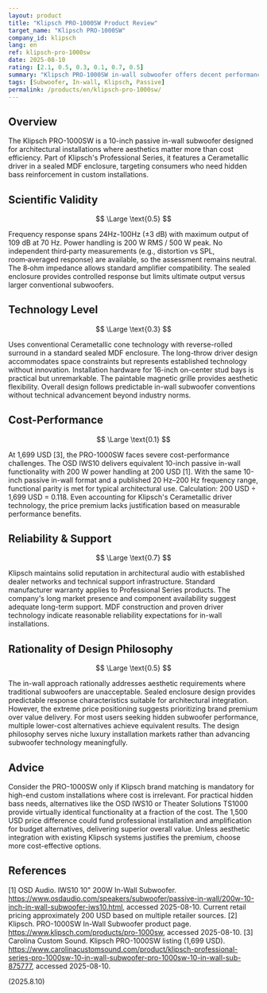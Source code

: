 ```yaml
---
layout: product
title: "Klipsch PRO-1000SW Product Review"
target_name: "Klipsch PRO-1000SW"
company_id: klipsch
lang: en
ref: klipsch-pro-1000sw
date: 2025-08-10
rating: [2.1, 0.5, 0.3, 0.1, 0.7, 0.5]
summary: "Klipsch PRO-1000SW in-wall subwoofer offers decent performance for architectural installations but suffers from extremely poor cost-performance at 1,699 USD"
tags: [Subwoofer, In-wall, Klipsch, Passive]
permalink: /products/en/klipsch-pro-1000sw/
---
```


## Overview

The Klipsch PRO-1000SW is a 10-inch passive in-wall subwoofer designed for architectural installations where aesthetics matter more than cost efficiency. Part of Klipsch's Professional Series, it features a Cerametallic driver in a sealed MDF enclosure, targeting consumers who need hidden bass reinforcement in custom installations.

## Scientific Validity

$$ \Large \text{0.5} $$

Frequency response spans 24Hz-100Hz (±3 dB) with maximum output of 109 dB at 70 Hz. Power handling is 200 W RMS / 500 W peak. No independent third‑party measurements (e.g., distortion vs SPL, room‑averaged response) are available, so the assessment remains neutral. The 8‑ohm impedance allows standard amplifier compatibility. The sealed enclosure provides controlled response but limits ultimate output versus larger conventional subwoofers.

## Technology Level

$$ \Large \text{0.3} $$

Uses conventional Cerametallic cone technology with reverse-rolled surround in a standard sealed MDF enclosure. The long-throw driver design accommodates space constraints but represents established technology without innovation. Installation hardware for 16-inch on-center stud bays is practical but unremarkable. The paintable magnetic grille provides aesthetic flexibility. Overall design follows predictable in-wall subwoofer conventions without technical advancement beyond industry norms.

## Cost-Performance

$$ \Large \text{0.1} $$

At 1,699 USD [3], the PRO-1000SW faces severe cost-performance challenges. The OSD IWS10 delivers equivalent 10-inch passive in-wall functionality with 200 W power handling at 200 USD [1]. With the same 10-inch passive in-wall format and a published 20 Hz–200 Hz frequency range, functional parity is met for typical architectural use. Calculation: 200 USD ÷ 1,699 USD = 0.118. Even accounting for Klipsch's Cerametallic driver technology, the price premium lacks justification based on measurable performance benefits.

## Reliability & Support

$$ \Large \text{0.7} $$

Klipsch maintains solid reputation in architectural audio with established dealer networks and technical support infrastructure. Standard manufacturer warranty applies to Professional Series products. The company's long market presence and component availability suggest adequate long-term support. MDF construction and proven driver technology indicate reasonable reliability expectations for in-wall installations.

## Rationality of Design Philosophy

$$ \Large \text{0.5} $$

The in-wall approach rationally addresses aesthetic requirements where traditional subwoofers are unacceptable. Sealed enclosure design provides predictable response characteristics suitable for architectural integration. However, the extreme price positioning suggests prioritizing brand premium over value delivery. For most users seeking hidden subwoofer performance, multiple lower-cost alternatives achieve equivalent results. The design philosophy serves niche luxury installation markets rather than advancing subwoofer technology meaningfully.

## Advice

Consider the PRO-1000SW only if Klipsch brand matching is mandatory for high-end custom installations where cost is irrelevant. For practical hidden bass needs, alternatives like the OSD IWS10 or Theater Solutions TS1000 provide virtually identical functionality at a fraction of the cost. The 1,500 USD price difference could fund professional installation and amplification for budget alternatives, delivering superior overall value. Unless aesthetic integration with existing Klipsch systems justifies the premium, choose more cost-effective options.

## References

[1] OSD Audio. IWS10 10" 200W In-Wall Subwoofer. https://www.osdaudio.com/speakers/subwoofer/passive-in-wall/200w-10-inch-in-wall-subwoofer-iws10.html, accessed 2025-08-10. Current retail pricing approximately 200 USD based on multiple retailer sources.
[2] Klipsch. PRO-1000SW In-Wall Subwoofer product page. https://www.klipsch.com/products/pro-1000sw, accessed 2025-08-10.
[3] Carolina Custom Sound. Klipsch PRO-1000SW listing (1,699 USD). https://www.carolinacustomsound.com/product/klipsch-professional-series-pro-1000sw-10-in-wall-subwoofer-pro-1000sw-10-in-wall-sub-875777, accessed 2025-08-10.

(2025.8.10)